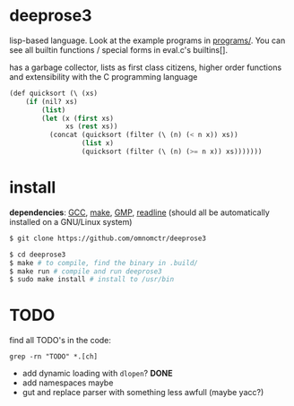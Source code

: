 # deeprose3

lisp-based language. Look at the example programs in [programs/](https://github.com/omnomctr/deeprose3/tree/main/programs).
You can see all builtin functions / special forms in eval.c's builtins[].

has a garbage collector, lists as first class citizens, higher order functions and extensibility with the C programming language

```lisp
(def quicksort (\ (xs)
    (if (nil? xs) 
        (list)
        (let (x (first xs)
              xs (rest xs))
          (concat (quicksort (filter (\ (n) (< n x)) xs))
                  (list x)
                  (quicksort (filter (\ (n) (>= n x)) xs)))))))

```

# install

**dependencies**: [GCC](https://gcc.gnu.org/), [make](https://www.gnu.org/software/make/), [GMP](https://gmplib.org/), [readline](https://www.gnu.org/software/readline/) (should all be automatically installed on a GNU/Linux system)

```sh
$ git clone https://github.com/omnomctr/deeprose3

$ cd deeprose3
$ make # to compile, find the binary in .build/
$ make run # compile and run deeprose3 
$ sudo make install # install to /usr/bin
```

# TODO
find all TODO's in the code:
```ch
grep -rn "TODO" *.[ch]
```
* add dynamic loading with `dlopen`? **DONE**
* add namespaces maybe
* gut and replace parser with something less awfull (maybe yacc?)
